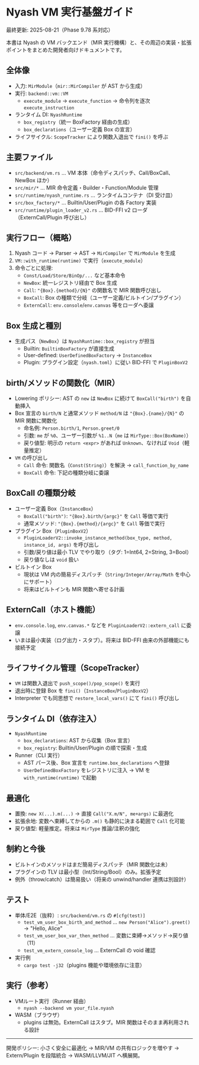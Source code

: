 # Nyash VM 実行基盤ガイド

最終更新: 2025-08-21（Phase 9.78 系対応）

本書は Nyash の VM バックエンド（MIR 実行機構）と、その周辺の実装・拡張ポイントをまとめた開発者向けドキュメントです。

## 全体像
- 入力: `MirModule`（`mir::MirCompiler` が AST から生成）
- 実行: `backend::vm::VM`
  - `execute_module` → `execute_function` → 命令列を逐次 `execute_instruction`
- ランタイム DI: `NyashRuntime`
  - `box_registry`（統一 BoxFactory 経由の生成）
  - `box_declarations`（ユーザー定義 Box の宣言）
- ライフサイクル: `ScopeTracker` により関数入退出で `fini()` を呼ぶ

## 主要ファイル
- `src/backend/vm.rs` … VM 本体（命令ディスパッチ、Call/BoxCall、NewBox ほか）
- `src/mir/*` … MIR 命令定義・Builder・Function/Module 管理
- `src/runtime/nyash_runtime.rs` … ランタイムコンテナ（DI 受け皿）
- `src/box_factory/*` … Builtin/User/Plugin の各 Factory 実装
- `src/runtime/plugin_loader_v2.rs` … BID-FFI v2 ローダ（ExternCall/Plugin 呼び出し）

## 実行フロー（概略）
1) Nyash コード → Parser → AST → `MirCompiler` で `MirModule` を生成
2) `VM::with_runtime(runtime)` で実行（`execute_module`）
3) 命令ごとに処理:
   - `Const/Load/Store/BinOp/...` など基本命令
   - `NewBox`: 統一レジストリ経由で Box 生成
   - `Call`: `"{Box}.{method}/{N}"` の関数名で MIR 関数呼び出し
   - `BoxCall`: Box の種類で分岐（ユーザー定義/ビルトイン/プラグイン）
   - `ExternCall`: `env.console`/`env.canvas` 等をローダへ委譲

## Box 生成と種別
- 生成パス（`NewBox`）は `NyashRuntime::box_registry` が担当
  - Builtin: `BuiltinBoxFactory` が直接生成
  - User-defined: `UserDefinedBoxFactory` → `InstanceBox`
  - Plugin: プラグイン設定（`nyash.toml`）に従い BID-FFI で `PluginBoxV2`

## birth/メソッドの関数化（MIR）
- Lowering ポリシー: AST の `new` は `NewBox` に続けて `BoxCall("birth")` を自動挿入
- Box 宣言の `birth/N` と通常メソッド `method/N` は `"{Box}.{name}/{N}"` の MIR 関数に関数化
  - 命名例: `Person.birth/1`, `Person.greet/0`
  - 引数: `me` が `%0`、ユーザー引数が `%1..N`（`me` は `MirType::Box(BoxName)`）
  - 戻り値型: 明示の `return <expr>` があれば `Unknown`、なければ `Void`（軽量推定）
- `VM` の呼び出し
  - `Call` 命令: 関数名（`Const(String)`）を解決 → `call_function_by_name`
  - `BoxCall` 命令: 下記の種類分岐に委譲

## BoxCall の種類分岐
- ユーザー定義 Box（`InstanceBox`）
  - `BoxCall("birth")`: `"{Box}.birth/{argc}"` を `Call` 等価で実行
  - 通常メソッド: `"{Box}.{method}/{argc}"` を `Call` 等価で実行
- プラグイン Box（`PluginBoxV2`）
  - `PluginLoaderV2::invoke_instance_method(box_type, method, instance_id, args)` を呼び出し
  - 引数/戻り値は最小 TLV でやり取り（タグ: 1=Int64, 2=String, 3=Bool）
  - 戻り値なしは `void` 扱い
- ビルトイン Box
  - 現状は VM 内の簡易ディスパッチ（`String/Integer/Array/Math` を中心にサポート）
  - 将来はビルトインも MIR 関数へ寄せる計画

## ExternCall（ホスト機能）
- `env.console.log`, `env.canvas.*` などを `PluginLoaderV2::extern_call` に委譲
- いまは最小実装（ログ出力・スタブ）。将来は BID-FFI 由来の外部機能にも接続予定

## ライフサイクル管理（ScopeTracker）
- `VM` は関数入退出で `push_scope()/pop_scope()` を実行
- 退出時に登録 Box を `fini()`（`InstanceBox`/`PluginBoxV2`）
- Interpreter でも同思想で `restore_local_vars()` にて `fini()` 呼び出し

## ランタイム DI（依存注入）
- `NyashRuntime`
  - `box_declarations`: AST から収集（Box 宣言）
  - `box_registry`: Builtin/User/Plugin の順で探索・生成
- Runner（CLI 実行）
  - AST パース後、Box 宣言を `runtime.box_declarations` へ登録
  - `UserDefinedBoxFactory` をレジストリに注入 → VM を `with_runtime(runtime)` で起動

## 最適化
- 置換: `new X(...).m(...)` → 直接 `Call("X.m/N", me+args)` に最適化
- 拡張余地: 変数へ束縛してからの `.m()` も静的に決まる範囲で `Call` 化可能
- 戻り値型: 軽量推定。将来は `MirType` 推論/注釈の強化

## 制約と今後
- ビルトインのメソッドはまだ簡易ディスパッチ（MIR 関数化は未）
- プラグインの TLV は最小型（Int/String/Bool）のみ。拡張予定
- 例外（throw/catch）は簡易扱い（将来の unwind/handler 連携は別設計）

## テスト
- 単体/E2E（抜粋）: `src/backend/vm.rs` の `#[cfg(test)]`
  - `test_vm_user_box_birth_and_method` … `new Person("Alice").greet()` → "Hello, Alice"
  - `test_vm_user_box_var_then_method` … 変数に束縛→メソッド→戻り値（11）
  - `test_vm_extern_console_log` … ExternCall の void 確認
- 実行例
  - `cargo test -j32`（plugins 機能や環境依存に注意）

## 実行（参考）
- VMルート実行（Runner 経由）
  - `nyash --backend vm your_file.nyash`
- WASM（ブラウザ）
  - plugins は無効。ExternCall はスタブ。MIR 関数はそのまま再利用される設計

---
開発ポリシー: 小さく安全に最適化 → MIR/VM の共有ロジックを増やす → Extern/Plugin を段階統合 → WASM/LLVM/JIT へ横展開。
